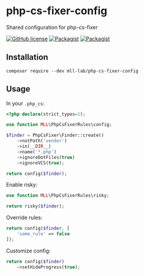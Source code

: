 # php-cs-fixer-config

Shared configuration for php-cs-fixer

[![GitHub license](https://img.shields.io/github/license/mll-lab/php-cs-fixer-config.svg)](https://github.com/mll-lab/php-cs-fixer-config/blob/master/LICENSE)
[![Packagist](https://img.shields.io/packagist/v/mll-lab/php-cs-fixer-config.svg)](https://packagist.org/packages/mll-lab/php-cs-fixer-config)
[![Packagist](https://img.shields.io/packagist/dt/mll-lab/php-cs-fixer-config.svg)](https://packagist.org/packages/mll-lab/php-cs-fixer-config)

## Installation

    composer require --dev mll-lab/php-cs-fixer-config

## Usage

In your `.php_cs`:

```php
<?php declare(strict_types=1);

use function MLL\PhpCsFixerRules\config;

$finder = PhpCsFixer\Finder::create()
    ->notPath('vendor')
    ->in(__DIR__)
    ->name('*.php')
    ->ignoreDotFiles(true)
    ->ignoreVCS(true);

return config($finder);
```

Enable risky:

```php
use function MLL\PhpCsFixerRules\risky;

return risky($finder);
```

Override rules:

```php
return config($finder, [
    'some_rule' => false
]);
```

Customize config:

```php
return config($finder)
    ->setHideProgress(true);
```
